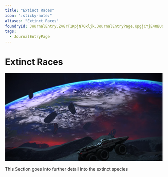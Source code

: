 ```yaml
---
title: "Extinct Races"
icon: ":sticky-note:"
aliases: "Extinct Races"
foundryId: JournalEntry.Zv8rT1KpjN70xljk.JournalEntryPage.KpgjCYjE4OBUoacw
tags:
  - JournalEntryPage
---
```


# Extinct Races
![Extinct Races](/src/assets/media/extinct-races.png)

This Section goes into further detail into the extinct species
